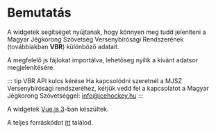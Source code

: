 # Bemutatás

A widgetek segítséget nyújtanak, hogy könnyen meg tudd jeleníteni a Magyar Jégkorong Szövetség Versenybírósági Rendszerének (továbbiakban **VBR**) különböző adatait.

A megfelelő js fájlokat importálva, lehetőseg nyílik a kívánt adatsor megjelenítésére.

::: tip VBR API kulcs kérése
Ha kapcsolódni szeretnél a MJSZ Versenybírósági rendszeréhez, kérjük vedd fel a kapcsolatot a Magyar Jégkorong Szövetséggel: [info@icehockey.hu](mailto:info@icehockey.hu)
:::

A widgetek [Vue.js 3](https://vuejs.org/)-ban készültek.

A teljes forráskódot [itt](https://github.com/jegkorongszovetseg/hihf-vbr-widget-v2) találod.
